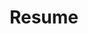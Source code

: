 ---
layout: cv
permalink: /Resume/
title: Resume
nav: true
nav_order: 2
cv_pdf: gabrielalonresume.pdf
---